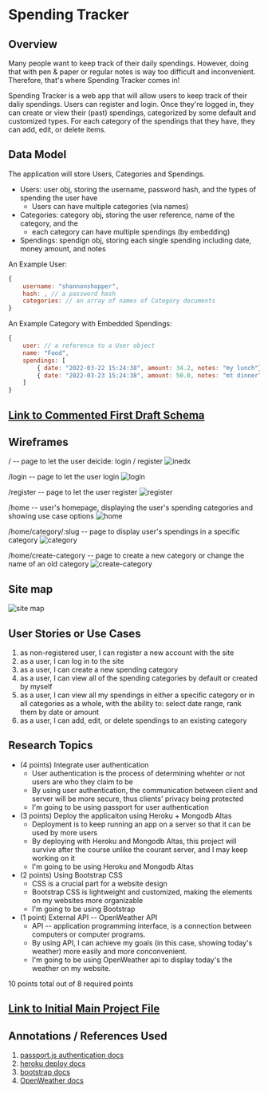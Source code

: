 # Spending Tracker 

## Overview

Many people want to keep track of their daily spendings. However, doing that with pen & paper or regular notes is way too difficult and inconvenient. Therefore, that's where Spending Tracker comes in!

Spending Tracker is a web app that will allow users to keep track of their daliy spendings. Users can register and login. Once they're logged in, they can create or view their (past) spendings, categorized by some default and customized types. For each category of the spendings that they have, they can add, edit, or delete items.


## Data Model

The application will store Users, Categories and Spendings.

* Users: user obj, storing the username, password hash, and the types of spending the user have
    * Users can have multiple categories (via names)
* Categories: category obj, storing the user reference, name of the category, and the 
    * each category can have multiple spendings (by embedding)
* Spendings: spendign obj, storing each single spending including date, money amount, and notes

An Example User:

```javascript
{
    username: "shannonshopper",
    hash: , // a password hash
    categories: // an array of names of Category documents
}
```

An Example Category with Embedded Spendings:

```javascript
{
    user: // a reference to a User object
    name: "Food",
    spendings: [
        { date: "2022-03-22 15:24:38", amount: 34.2, notes: "my lunch"},
        { date: "2022-03-23 15:24:38", amount: 50.0, notes: "mt dinner"}
    ]
}
```


## [Link to Commented First Draft Schema](db.js) 


## Wireframes

/ -- page to let the user deicide: login / register
![inedx](documentation/index.png)

/login -- page to let the user login
![login](documentation/login.png)

/register -- page to let the user register
![register](documentation/register.png)

/home -- user's homepage, displaying the user's spending categories and showing use case options
![home](documentation/home.png)

/home/category/:slug -- page to display user's spendings in a specific category
![category](documentation/category.png)

/home/create-category -- page to create a new category or change the name of an old category
![create-category](documentation/create-category.png)

## Site map

![site map](documentation/site-map.png)


## User Stories or Use Cases

1. as non-registered user, I can register a new account with the site
2. as a user, I can log in to the site
3. as a user, I can create a new spending category
4. as a user, I can view all of the spending categories by default or created by myself
5. as a user, I can view all my spendings in either a specific category or in all categories as a whole, with the ability to: select date range, rank them by date or amount
6. as a user, I can add, edit, or delete spendings to an existing category


## Research Topics

* (4 points) Integrate user authentication
    * User authentication is the process of determining whehter or not users are who they claim to be
    * By using user authentication, the communication between client and server will be more secure, thus clients' privacy being protected
    * I'm going to be using passport for user authentication
* (3 points) Deploy the applicaiton using Heroku + Mongodb Altas
    * Deployment is to keep running an app on a server so that it can be used by more users
    * By deploying with Heroku and Mongodb Altas, this project will survive after the course unlike the courant server, and I may keep working on it
    * I'm going to be using Heroku and Mongodb Altas
* (2 points) Using Bootstrap CSS
    * CSS is a crucial part for a website design
    * Bootstrap CSS is lightweight and customized, making the elements on my websites more organizable
    * I'm going to be using Bootstrap
* (1 point) External API -- OpenWeather API
    * API -- application programming interface, is a connection between computers or computer programs.
    * By using API, I can achieve my goals (in this case, showing today's weather) more easily and more conconvenient.
    * I'm going to be using OpenWeather api to display today's the weather on my website.

10 points total out of 8 required points


## [Link to Initial Main Project File](app.js) 


## Annotations / References Used

1. [passport.js authentication docs](http://passportjs.org/docs)
2. [heroku deploy docs](https://devcenter.heroku.com/articles/getting-started-with-nodejs)
3. [bootstrap docs](https://getbootstrap.com/docs/3.4/css/)
4. [OpenWeather docs](https://openweathermap.org/current)

